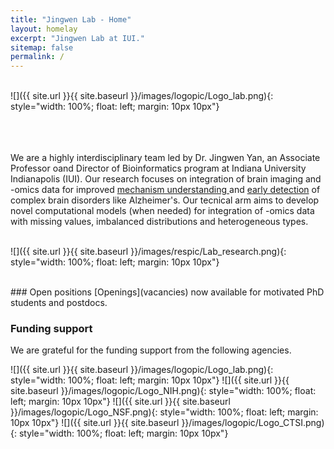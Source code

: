 ```yaml
---
title: "Jingwen Lab - Home"
layout: homelay
excerpt: "Jingwen Lab at IUI."
sitemap: false
permalink: /
---
```



<br/>
![]({{ site.url }}{{ site.baseurl }}/images/logopic/Logo_lab.png){: style="width: 100%; float: left; margin: 10px 10px"} 


<br/><br/><br/> We are a highly interdisciplinary team led by Dr. Jingwen Yan, an Associate Professor oand Director of Bioinformatics program at Indiana University Indianapolis (IUI). Our research focuses on integration of brain imaging and -omics data for improved <ins>mechanism understanding </ins> and <ins>early detection</ins> of complex brain disorders like Alzheimer's. Our tecnical arm aims to develop novel computational models (when needed) for integration of -omics data with missing values, imbalanced distributions and heterogeneous types. 
<br/><br/>

![]({{ site.url }}{{ site.baseurl }}/images/respic/Lab_research.png){: style="width: 100%; float: left; margin: 10px 10px"} 

<br/>
### Open positions
[Openings](vacancies) now available for motivated PhD students and postdocs.

### Funding support
We are grateful for the funding support from the following agencies. 

![]({{ site.url }}{{ site.baseurl }}/images/logopic/Logo_lab.png){: style="width: 100%; float: left; margin: 10px 10px"} 
![]({{ site.url }}{{ site.baseurl }}/images/logopic/Logo_NIH.png){: style="width: 100%; float: left; margin: 10px 10px"} 
![]({{ site.url }}{{ site.baseurl }}/images/logopic/Logo_NSF.png){: style="width: 100%; float: left; margin: 10px 10px"} 
![]({{ site.url }}{{ site.baseurl }}/images/logopic/Logo_CTSI.png){: style="width: 100%; float: left; margin: 10px 10px"} 
